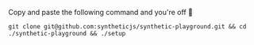 Copy and paste the following command and you're off 🚀

`git clone git@github.com:syntheticjs/synthetic-playground.git && cd ./synthetic-playground && ./setup`
